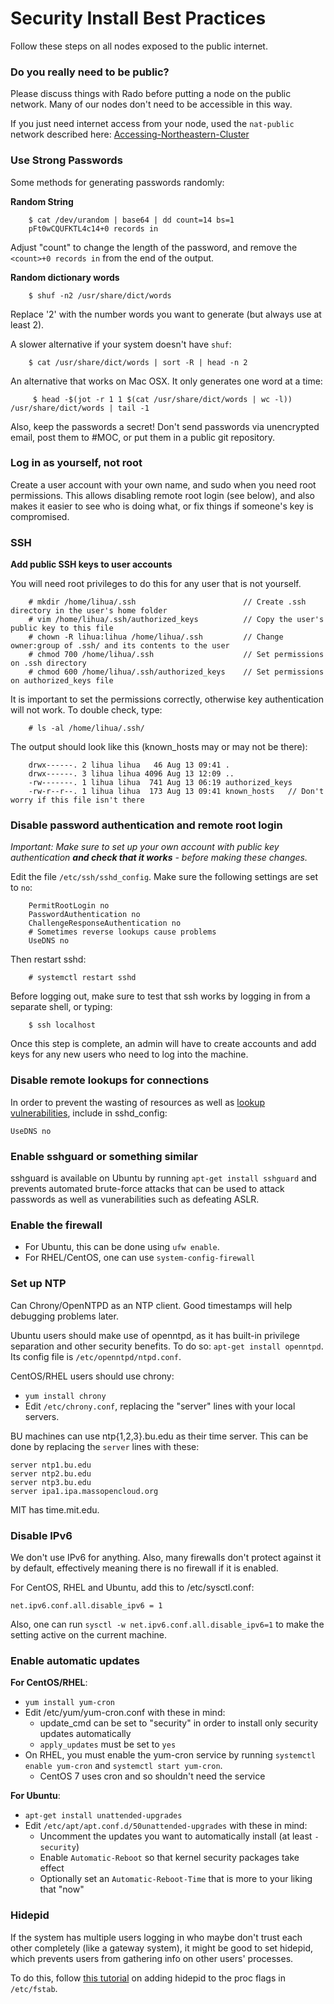 # Security Install Best Practices
Follow these steps on all nodes exposed to the public internet.

### Do you really need to be public?
Please discuss things with Rado before putting a node on the public network. Many of our nodes don't need to be accessible in this way. 

If you just need internet access from your node, used the `nat-public` network described here: [Accessing-Northeastern-Cluster](../clusters/kaizen/Accessing-Northeastern-Cluster.html)

### Use Strong Passwords
Some methods for generating passwords randomly:

**Random String**
```
    $ cat /dev/urandom | base64 | dd count=14 bs=1
    pFt0wCQUFKTL4c14+0 records in
```
Adjust "count" to change the length of the password, and remove the `<count>+0 records in` from the end of the output. 

**Random dictionary words**
```
    $ shuf -n2 /usr/share/dict/words
```
Replace '2' with the number words you want to generate (but always use at least 2).

A slower alternative if your system doesn't have `shuf`:
```    
    $ cat /usr/share/dict/words | sort -R | head -n 2
```
An alternative that works on Mac OSX. It only generates one word at a time:
```
     $ head -$(jot -r 1 1 $(cat /usr/share/dict/words | wc -l)) /usr/share/dict/words | tail -1
```
Also, keep the passwords a secret!  Don't send passwords via unencrypted email, post them to #MOC, or put them in a public git repository.

### Log in as yourself, not root
Create a user account with your own name, and sudo when you need root permissions.
 This allows disabling remote root login (see below), and also makes it easier to see who is doing what, or fix things if someone's key is compromised.

### SSH
**Add public SSH keys to user accounts**

You will need root privileges to do this for any user that is not yourself.
```
    # mkdir /home/lihua/.ssh                        // Create .ssh directory in the user's home folder
    # vim /home/lihua/.ssh/authorized_keys          // Copy the user's public key to this file
    # chown -R lihua:lihua /home/lihua/.ssh         // Change owner:group of .ssh/ and its contents to the user
    # chmod 700 /home/lihua/.ssh                    // Set permissions on .ssh directory
    # chmod 600 /home/lihua/.ssh/authorized_keys    // Set permissions on authorized_keys file
```
It is important to set the permissions correctly, otherwise key authentication will not work.  To double check, type:
```
    # ls -al /home/lihua/.ssh/
```
The output should look like this (known_hosts may or may not be there):
```
    drwx------. 2 lihua lihua   46 Aug 13 09:41 .
    drwx------. 3 lihua lihua 4096 Aug 13 12:09 ..
    -rw-------. 1 lihua lihua  741 Aug 13 06:19 authorized_keys
    -rw-r--r--. 1 lihua lihua  173 Aug 13 09:41 known_hosts   // Don't worry if this file isn't there
```

### Disable password authentication and remote root login

*Important: Make sure to set up your own account with public key authentication **and check that it works** -  before making these changes.*  

Edit the file `/etc/ssh/sshd_config`. Make sure the following settings are set to `no`:
```
    PermitRootLogin no
    PasswordAuthentication no
    ChallengeResponseAuthentication no
    # Sometimes reverse lookups cause problems
    UseDNS no
```
Then restart sshd:
```
    # systemctl restart sshd
```
Before logging out, make sure to test that ssh works by logging in from a separate shell, or typing:
```
    $ ssh localhost
```
Once this step is complete, an admin will have to create accounts and add keys for any new users who need to log into the machine.

### Disable remote lookups for connections
In order to prevent the wasting of resources as well as
[lookup vulnerabilities](http://arstechnica.com/security/2016/02/extremely-severe-bug-leaves-dizzying-number-of-apps-and-devices-vulnerable/),
include in sshd_config:

```
UseDNS no
```

### Enable sshguard or something similar

sshguard is available on Ubuntu by running `apt-get install sshguard` and prevents automated brute-force attacks
that can be used to attack passwords as well as vunerabilities such as defeating ASLR.

### Enable the firewall
 -  For Ubuntu, this can be done using `ufw enable`.
 -  For RHEL/CentOS, one can use `system-config-firewall`

### Set up NTP
Can Chrony/OpenNTPD as an NTP client. Good timestamps will help debugging problems later.

Ubuntu users should make use of openntpd, as it has built-in privilege
separation and other security benefits. To do so: `apt-get install openntpd`. Its config file is `/etc/openntpd/ntpd.conf`.

CentOS/RHEL users should use chrony:
 -  `yum install chrony`
 -  Edit `/etc/chrony.conf`, replacing the "server" lines with your local servers.

BU machines can use ntp{1,2,3}.bu.edu as their time server. This can be done by replacing the `server` lines with 
these:
```
server ntp1.bu.edu
server ntp2.bu.edu
server ntp3.bu.edu
server ipa1.ipa.massopencloud.org
```

MIT has time.mit.edu.

### Disable IPv6
We don't use IPv6 for anything. Also, many firewalls don't protect against it
by default, effectively meaning there is no firewall if it is enabled.

For CentOS, RHEL and Ubuntu, add this to /etc/sysctl.conf:
```
net.ipv6.conf.all.disable_ipv6 = 1
```

Also, one can run `sysctl -w net.ipv6.conf.all.disable_ipv6=1` to make the
setting active on the current machine.

### Enable automatic updates

**For CentOS/RHEL**:
 -  `yum install yum-cron`
 -  Edit /etc/yum/yum-cron.conf with these in mind:
     -  update_cmd can be set to "security" in order to install only security updates automatically
     -  `apply_updates` must be set to `yes`
 -  On RHEL, you must enable the yum-cron service by running `systemctl enable yum-cron` and `systemctl start yum-cron`.
     -  CentOS 7 uses cron and so shouldn't need the service

**For Ubuntu**:
 -  `apt-get install unattended-upgrades`
 -  Edit `/etc/apt/apt.conf.d/50unattended-upgrades` with these in mind:
     -  Uncomment the updates you want to automatically install (at least `-security`)
     -  Enable `Automatic-Reboot` so that kernel security packages take effect
     -  Optionally set an `Automatic-Reboot-Time` that is more to your liking that "now"

### Hidepid
If the system has multiple users logging in who maybe don't trust each other completely (like a gateway system), 
it might be good to set hidepid, which prevents users from gathering info on other users' processes.

To do this, follow [this tutorial](https://www.cyberciti.biz/faq/linux-hide-processes-from-other-users/) on adding hidepid to the proc flags in `/etc/fstab`.
